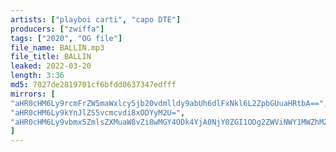 ```yaml
---
artists: ["playboi carti", "capo DTE"]
producers: ["zwiffa"]
tags: ["2020", "OG file"]
file_name: BALLIN.mp3
file_title: BALLIN
leaked: 2022-03-20
length: 3:36
md5: 7027de2819701cf6bfdd0637347edfff
mirrors: [
"aHR0cHM6Ly9rcmFrZW5maWxlcy5jb20vdmlldy9abUh6dlFxNkl6L2ZpbGUuaHRtbA==",
"aHR0cHM6Ly9kYnJlZS5vcmcvdi8xODYyM2U=",
"aHR0cHM6Ly9vbmx5ZmlsZXMuaW8vZi8wMGY4ODk4YjA0NjY0ZGI1ODg2ZWViNWY1MWZhM2U3OQ=="
]
---
```

